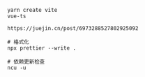 ```shell
yarn create vite
vue-ts

https://juejin.cn/post/6973288527802925092
```

```shell
# 格式化
npx prettier --write .

# 依赖更新检查
ncu -u
```
